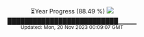 <p align="center">
⏳Year Progress (88.49 %) <img src="https://file5s.ratemyserver.net/mobs/1062.gif"><br>
██████████████████████████▁▁▁▁ <br>
<sub>Updated: Mon, 20 Nov 2023 00:09:07 GMT</sub>
</p>

